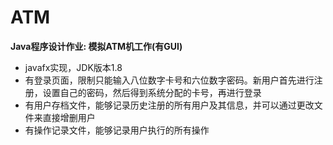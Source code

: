 # ATM
**Java程序设计作业: 模拟ATM机工作(有GUI)**  
* javafx实现，JDK版本1.8
* 有登录页面，限制只能输入八位数字卡号和六位数字密码。新用户首先进行注册，设置自己的密码，然后得到系统分配的卡号，再进行登录
* 有用户存档文件，能够记录历史注册的所有用户及其信息，并可以通过更改文件来直接增删用户
* 有操作记录文件，能够记录用户执行的所有操作
